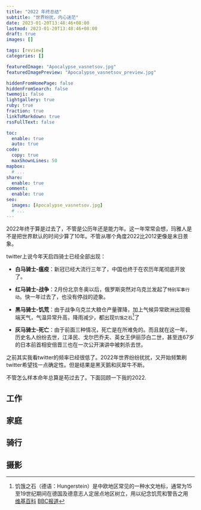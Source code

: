 ```yaml
---
title: "2022 年终总结"
subtitle: "世界纷扰，内心迷茫"
date: 2023-01-20T13:48:46+08:00
lastmod: 2023-01-20T13:48:46+08:00
draft: true
images: []

tags: [review]
categories: []

featuredImage: "Apocalypse_vasnetsov.jpg"
featuredImagePreview: "Apocalypse_vasnetsov_preview.jpg"

hiddenFromHomePage: false
hiddenFromSearch: false
twemoji: false
lightgallery: true
ruby: true
fraction: true
linkToMarkdown: true
rssFullText: false

toc:
  enable: true
  auto: true
code:
  copy: true
  maxShownLines: 50
mapbox:
  # ...
share:
  enable: true
comment:
  enable: true
seo:
  images: [Apocalypse_vasnetsov.jpg]
  # ...
---
```

2022年终于算是过去了，不管是公历年还是能力年。这一年常常会想，玛雅人是不是把世界默认的时间少算了10年。不管从哪个角度2022比2012更像是末日景象。

<!--more-->

twitter上说今年天启四骑士已经全部出现：

- **白马骑士-瘟疫**：新冠已经大流行三年了，中国也终于在农历年尾彻底开放了。

- **红马骑士-战争**：2月份北京冬奥以后，俄罗斯突然对乌克兰发起了`特别军事行动`。快一年过去了，也没有停战的迹象。

- **黑马骑士-饥荒**：由于战争乌克兰大粮仓产量骤降，加上气候异常欧洲出现极端天气，气温异常升高，降雨减少，都出现`饥饿之石`[^1]了

- **灰马骑士-死亡**：由于前面三种情况，死亡是在所难免的。而且就在这一年，历史名人纷纷去世，江泽民、戈尔巴乔夫、英女王伊丽莎白二世，甚至连67岁的日本前首相安倍晋三也在一次公开演讲中被刺杀去世。

之前其实我看twitter的频率已经很低了。2022年世界纷纷扰扰，又开始频繁刷twitter希望找一点确定性。但是结果是黑天鹅和灰犀牛不断。

不管怎么样本命年总算是苟过去了。下面回顾一下我的2022.

## 工作

## 家庭

## 骑行

## 摄影



[^1]: 饥饿之石（德语：Hungerstein）是中欧地区常见的一种水文地标，通常为15至19世纪期间在德国及德意志人定居点地区树立，用以纪念饥荒和警告之用 [维基百科](https://zh.m.wikipedia.org/zh-hans/饥饿之石) [BBC报道](https://www.bbc.com/zhongwen/simp/world-62590367)
